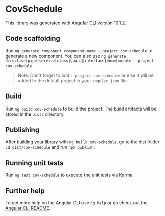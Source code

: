 # CovSchedule

This library was generated with [Angular CLI](https://github.com/angular/angular-cli) version 10.1.2.

## Code scaffolding

Run `ng generate component component-name --project cov-schedule` to generate a new component. You can also use `ng generate directive|pipe|service|class|guard|interface|enum|module --project cov-schedule`.
> Note: Don't forget to add `--project cov-schedule` or else it will be added to the default project in your `angular.json` file. 

## Build

Run `ng build cov-schedule` to build the project. The build artifacts will be stored in the `dist/` directory.

## Publishing

After building your library with `ng build cov-schedule`, go to the dist folder `cd dist/cov-schedule` and run `npm publish`.

## Running unit tests

Run `ng test cov-schedule` to execute the unit tests via [Karma](https://karma-runner.github.io).

## Further help

To get more help on the Angular CLI use `ng help` or go check out the [Angular CLI README](https://github.com/angular/angular-cli/blob/master/README.md).
